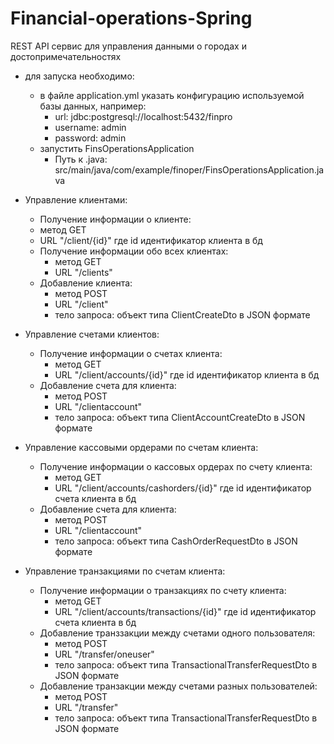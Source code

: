 # Financial-operations-Spring
REST API сервис для управления данными о городах и достопримечательностях
 - для запуска необходимо:
   - в файле application.yml указать конфигурацию используемой базы данных, например:
      - url: jdbc:postgresql://localhost:5432/finpro
      - username: admin
      - password: admin
   - запустить FinsOperationsApplication
      - Путь к .java: src/main/java/com/example/finoper/FinsOperationsApplication.java

- Управление клиентами:
   - Получение информации о клиенте:
    - метод GET
    - URL "/client/{id}"
      где id идентификатор клиента в бд
  - Получение информации обо всех клиентах:
    - метод GET
    - URL "/clients"
  - Добавление клиента:
    - метод POST
    - URL "/client"
    - тело запроса: объект типа ClientCreateDto в JSON формате

- Управление счетами клиентов:
  - Получение информации о счетах клиента:
    - метод GET
    - URL "/client/accounts/{id}"
      где id идентификатор клиента в бд
  - Добавление счета для клиента:
    - метод POST
    - URL "/clientaccount"
    - тело запроса: объект типа ClientAccountCreateDto в JSON формате
    
- Управление кассовыми ордерами по счетам клиента:
  - Получение информации о кассовых ордерах по счету клиента:
    - метод GET
    - URL "/client/accounts/cashorders/{id}"
      где id идентификатор счета клиента в бд
  - Добавление счета для клиента:
    - метод POST
    - URL "/clientaccount"
    - тело запроса: объект типа CashOrderRequestDto в JSON формате
    
- Управление транзакциями по счетам клиента:
  - Получение информации о транзакциях по счету клиента:
    - метод GET
    - URL "/client/accounts/transactions/{id}"
      где id идентификатор счета клиента в бд
  - Добавление транззакции между счетами одного пользователя:
    - метод POST
    - URL "/transfer/oneuser"
    - тело запроса: объект типа TransactionalTransferRequestDto в JSON формате
  - Добавление транзакции между счетами разных пользователей:
    - метод POST
    - URL "/transfer"
    - тело запроса: объект типа TransactionalTransferRequestDto в JSON формате
